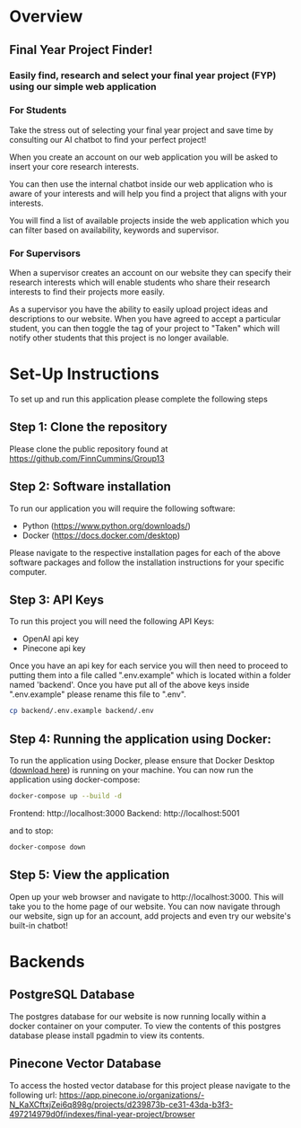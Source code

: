 # Overview

## Final Year Project Finder!
### Easily find, research and select your final year project (FYP) using our simple web application

### For Students

Take the stress out of selecting your final year project and save time by consulting our AI chatbot to find
your perfect project!

When you create an account on our web application you will be asked to insert your core research interests.

You can then use the internal chatbot inside our web application who is aware of your interests and will help you find 
a project that aligns with your interests.

You will find a list of available projects inside the web application which you can filter based on availability, keywords
and supervisor.

### For Supervisors

When a supervisor creates an account on our website they can specify their research interests which will
enable students who share their research interests to find their projects more easily.

As a supervisor you have the ability to easily upload project ideas and descriptions to our website. When
you have agreed to accept a particular student, you can then toggle the tag of your project to "Taken" which will notify other students that this project is no longer available.

# Set-Up Instructions

To set up and run this application please complete the following steps

## Step 1: Clone the repository
Please clone the public repository found at https://github.com/FinnCummins/Group13

## Step 2: Software installation
To run our application you will require the following software:

- Python (https://www.python.org/downloads/)
- Docker (https://docs.docker.com/desktop)

Please navigate to the respective installation pages for each of the above software packages and follow the
installation instructions for your specific computer.

## Step 3: API Keys
To run this project you will need the following API Keys:

- OpenAI api key
- Pinecone api key

Once you have an api key for each service you will then need to proceed to putting them into a file called ".env.example" which is located within a folder named 'backend'. Once you have put all of the above keys inside ".env.example" please rename this file to ".env".

```bash
cp backend/.env.example backend/.env
```

## Step 4: Running the application using Docker:
To run the application using Docker, please ensure that Docker Desktop ([download here](https://www.docker.com/products/docker-desktop/)) is running on your machine. You can now run the application using docker-compose:

```bash
docker-compose up --build -d
```
Frontend: http://localhost:3000 Backend: http://localhost:5001

and to stop:
```bash
docker-compose down
```

## Step 5: View the application
Open up your web browser and navigate to http://localhost:3000. This will take you to the home 
page of our website. You can now navigate through our website, sign up for an account, add projects and even
try our website's built-in chatbot!

# Backends

## PostgreSQL Database
The postgres database for our website is now running locally within a docker container on your computer. To view
the contents of this postgres database please install pgadmin to view its contents.

## Pinecone Vector Database
To access the hosted vector database for this project please navigate to the following url: https://app.pinecone.io/organizations/-N_KaXCftxjZei6q898g/projects/d239873b-ce31-43da-b3f3-497214979d0f/indexes/final-year-project/browser
